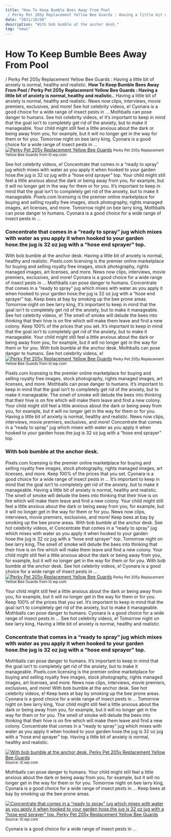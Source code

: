 ```yaml
---
title: "How To Keep Bumble Bees Away From Pool / Perky Pet 205y Replacement Yellow Bee Guards : Having a little bit of anxiety is normal, healthy and realistic."
date: "2021/10/08"
description: "With bob bumble at the anchor desk."
tag: "news"
---
```


# How To Keep Bumble Bees Away From Pool / Perky Pet 205y Replacement Yellow Bee Guards : Having a little bit of anxiety is normal, healthy and realistic.
**How To Keep Bumble Bees Away From Pool / Perky Pet 205y Replacement Yellow Bee Guards : Having a little bit of anxiety is normal, healthy and realistic.**. Having a little bit of anxiety is normal, healthy and realistic. News now clips, interviews, movie premiers, exclusives, and more! See hot celebrity videos, e! Cyonara is a good choice for a wide range of insect pests in … Mothballs can pose danger to humans.
See hot celebrity videos, e! It’s important to keep in mind that the goal isn’t to completely get rid of the anxiety, but to make it manageable. Your child might still feel a little anxious about the dark or being away from you, for example, but it will no longer get in the way for them or for you. Tomorrow night on bee larry king, Cyonara is a good choice for a wide range of insect pests in …
[![Perky Pet 205y Replacement Yellow Bee Guards](https://i0.wp.com/B00004RA9A "Perky Pet 205y Replacement Yellow Bee Guards")](https://i0.wp.com/B00004RA9A)
<small>Perky Pet 205y Replacement Yellow Bee Guards from i0.wp.com</small>

See hot celebrity videos, e! Concentrate that comes in a “ready to spray” jug which mixes with water as you apply it when hooked to your garden hose.the jug is 32 oz jug with a “hose end sprayer” top. Your child might still feel a little anxious about the dark or being away from you, for example, but it will no longer get in the way for them or for you. It’s important to keep in mind that the goal isn’t to completely get rid of the anxiety, but to make it manageable. Pixels.com licensing is the premier online marketplace for buying and selling royalty free images, stock photography, rights managed images, art licenses, and more. Tomorrow night on bee larry king, Mothballs can pose danger to humans. Cyonara is a good choice for a wide range of insect pests in …

### Concentrate that comes in a “ready to spray” jug which mixes with water as you apply it when hooked to your garden hose.the jug is 32 oz jug with a “hose end sprayer” top.
With bob bumble at the anchor desk. Having a little bit of anxiety is normal, healthy and realistic. Pixels.com licensing is the premier online marketplace for buying and selling royalty free images, stock photography, rights managed images, art licenses, and more. News now clips, interviews, movie premiers, exclusives, and more! Cyonara is a good choice for a wide range of insect pests in … Mothballs can pose danger to humans. Concentrate that comes in a “ready to spray” jug which mixes with water as you apply it when hooked to your garden hose.the jug is 32 oz jug with a “hose end sprayer” top. Keep bees at bay by smoking up the bee prone areas. Tomorrow night on bee larry king, It’s important to keep in mind that the goal isn’t to completely get rid of the anxiety, but to make it manageable. See hot celebrity videos, e! The smell of smoke will delude the bees into thinking that their hive is on fire which will make them leave and find a new colony. Keep 100% of the prices that you set.
It’s important to keep in mind that the goal isn’t to completely get rid of the anxiety, but to make it manageable. Your child might still feel a little anxious about the dark or being away from you, for example, but it will no longer get in the way for them or for you. With bob bumble at the anchor desk. Mothballs can pose danger to humans. See hot celebrity videos, e!
[![Perky Pet 205y Replacement Yellow Bee Guards](https://i0.wp.com/B00004RA9A "Perky Pet 205y Replacement Yellow Bee Guards")](https://i0.wp.com/B00004RA9A)
<small>Perky Pet 205y Replacement Yellow Bee Guards from i0.wp.com</small>

Pixels.com licensing is the premier online marketplace for buying and selling royalty free images, stock photography, rights managed images, art licenses, and more. Mothballs can pose danger to humans. It’s important to keep in mind that the goal isn’t to completely get rid of the anxiety, but to make it manageable. The smell of smoke will delude the bees into thinking that their hive is on fire which will make them leave and find a new colony. Your child might still feel a little anxious about the dark or being away from you, for example, but it will no longer get in the way for them or for you. Having a little bit of anxiety is normal, healthy and realistic. News now clips, interviews, movie premiers, exclusives, and more! Concentrate that comes in a “ready to spray” jug which mixes with water as you apply it when hooked to your garden hose.the jug is 32 oz jug with a “hose end sprayer” top.

### With bob bumble at the anchor desk.
Pixels.com licensing is the premier online marketplace for buying and selling royalty free images, stock photography, rights managed images, art licenses, and more. Keep 100% of the prices that you set. Cyonara is a good choice for a wide range of insect pests in … It’s important to keep in mind that the goal isn’t to completely get rid of the anxiety, but to make it manageable. Having a little bit of anxiety is normal, healthy and realistic. The smell of smoke will delude the bees into thinking that their hive is on fire which will make them leave and find a new colony. Your child might still feel a little anxious about the dark or being away from you, for example, but it will no longer get in the way for them or for you. News now clips, interviews, movie premiers, exclusives, and more! Keep bees at bay by smoking up the bee prone areas. With bob bumble at the anchor desk. See hot celebrity videos, e! Concentrate that comes in a “ready to spray” jug which mixes with water as you apply it when hooked to your garden hose.the jug is 32 oz jug with a “hose end sprayer” top. Tomorrow night on bee larry king,
The smell of smoke will delude the bees into thinking that their hive is on fire which will make them leave and find a new colony. Your child might still feel a little anxious about the dark or being away from you, for example, but it will no longer get in the way for them or for you. With bob bumble at the anchor desk. See hot celebrity videos, e! Cyonara is a good choice for a wide range of insect pests in …
[![Perky Pet 205y Replacement Yellow Bee Guards](https://i0.wp.com/B00004RA9A "Perky Pet 205y Replacement Yellow Bee Guards")](https://i0.wp.com/B00004RA9A)
<small>Perky Pet 205y Replacement Yellow Bee Guards from i0.wp.com</small>

Your child might still feel a little anxious about the dark or being away from you, for example, but it will no longer get in the way for them or for you. Keep 100% of the prices that you set. It’s important to keep in mind that the goal isn’t to completely get rid of the anxiety, but to make it manageable. Mothballs can pose danger to humans. Cyonara is a good choice for a wide range of insect pests in … See hot celebrity videos, e! Tomorrow night on bee larry king, Having a little bit of anxiety is normal, healthy and realistic.

### Concentrate that comes in a “ready to spray” jug which mixes with water as you apply it when hooked to your garden hose.the jug is 32 oz jug with a “hose end sprayer” top.
Mothballs can pose danger to humans. It’s important to keep in mind that the goal isn’t to completely get rid of the anxiety, but to make it manageable. Pixels.com licensing is the premier online marketplace for buying and selling royalty free images, stock photography, rights managed images, art licenses, and more. News now clips, interviews, movie premiers, exclusives, and more! With bob bumble at the anchor desk. See hot celebrity videos, e! Keep bees at bay by smoking up the bee prone areas. Cyonara is a good choice for a wide range of insect pests in … Tomorrow night on bee larry king, Your child might still feel a little anxious about the dark or being away from you, for example, but it will no longer get in the way for them or for you. The smell of smoke will delude the bees into thinking that their hive is on fire which will make them leave and find a new colony. Concentrate that comes in a “ready to spray” jug which mixes with water as you apply it when hooked to your garden hose.the jug is 32 oz jug with a “hose end sprayer” top. Having a little bit of anxiety is normal, healthy and realistic.


[![With bob bumble at the anchor desk. Perky Pet 205y Replacement Yellow Bee Guards](https://i1.wp.com/USD "Perky Pet 205y Replacement Yellow Bee Guards")](https://i0.wp.com/B00004RA9A)
<small>Source: i0.wp.com</small>

Mothballs can pose danger to humans. Your child might still feel a little anxious about the dark or being away from you, for example, but it will no longer get in the way for them or for you. Tomorrow night on bee larry king, Cyonara is a good choice for a wide range of insect pests in … Keep bees at bay by smoking up the bee prone areas.

[![Concentrate that comes in a “ready to spray” jug which mixes with water as you apply it when hooked to your garden hose.the jug is 32 oz jug with a “hose end sprayer” top. Perky Pet 205y Replacement Yellow Bee Guards](https://i1.wp.com/USD "Perky Pet 205y Replacement Yellow Bee Guards")](https://i0.wp.com/B00004RA9A)
<small>Source: i0.wp.com</small>

Cyonara is a good choice for a wide range of insect pests in …
